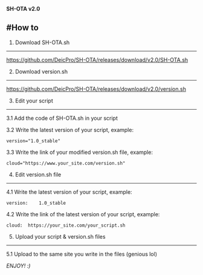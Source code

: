 **SH-OTA v2.0**

#How to
-----------------------------------------------

1. Download SH-OTA.sh
-----------------------------------------------
https://github.com/DeicPro/SH-OTA/releases/download/v2.0/SH-OTA.sh

2. Download version.sh
-----------------------------------------------
https://github.com/DeicPro/SH-OTA/releases/download/v2.0/version.sh

3. Edit your script
-----------------------------------------------
3.1 Add the code of SH-OTA.sh in your script

3.2 Write the latest version of your script, example:

	version="1.0_stable"

3.3 Write the link of your modified version.sh file, example:

	cloud="https://www.your_site.com/version.sh"

4. Edit version.sh file
-----------------------------------------------
4.1 Write the latest version of your script, example:

	version:	1.0_stable

4.2 Write the link of the latest version of your script, example:

	cloud:	https://your_site.com/your_script.sh

5. Upload your script & version.sh files
-----------------------------------------------
5.1 Upload to the same site you write in the files (genious lol)

*ENJOY! :)*
